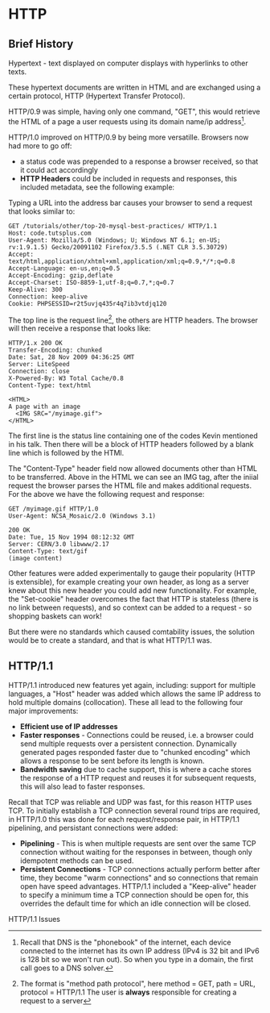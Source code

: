 # HTTP

## Brief History

Hypertext - text displayed on computer displays with hyperlinks to other texts.

These hypertext documents are written in HTML and are exchanged using a certain protocol, HTTP (Hypertext Transfer Protocol).

HTTP/0.9 was simple, having only one command, "GET", this would retrieve the HTML of a page a user requests using its domain name/ip address[^1].

HTTP/1.0 improved on HTTP/0.9 by being more versatille. Browsers now had more to go off:
- a status code was prepended to a response a browser received, so that it could act accordingly
- **HTTP Headers** could be included in requests and responses, this included metadata, see the following example:

Typing a URL into the address bar causes your browser to send a request that looks similar to:
```
GET /tutorials/other/top-20-mysql-best-practices/ HTTP/1.1
Host: code.tutsplus.com
User-Agent: Mozilla/5.0 (Windows; U; Windows NT 6.1; en-US; rv:1.9.1.5) Gecko/20091102 Firefox/3.5.5 (.NET CLR 3.5.30729)
Accept: text/html,application/xhtml+xml,application/xml;q=0.9,*/*;q=0.8
Accept-Language: en-us,en;q=0.5
Accept-Encoding: gzip,deflate
Accept-Charset: ISO-8859-1,utf-8;q=0.7,*;q=0.7
Keep-Alive: 300
Connection: keep-alive
Cookie: PHPSESSID=r2t5uvjq435r4q7ib3vtdjq120
```
The top line is the request line[^2], the others are HTTP headers. The browser will then receive a response that looks like:
```
HTTP/1.x 200 OK
Transfer-Encoding: chunked
Date: Sat, 28 Nov 2009 04:36:25 GMT
Server: LiteSpeed
Connection: close
X-Powered-By: W3 Total Cache/0.8
Content-Type: text/html

<HTML>
A page with an image
  <IMG SRC="/myimage.gif">
</HTML>
```
The first line is the status line containing one of the codes Kevin mentioned in his talk. Then there will be a block of HTTP headers followed by a blank line which is followed by the HTMl. 

The "Content-Type" header field now allowed documents other than HTML to be transferred. Above in the HTML we can see an IMG tag, after the iniial request the browser parses the HTML file and makes additional requests. For the above we have the following request and response:
```
GET /myimage.gif HTTP/1.0
User-Agent: NCSA_Mosaic/2.0 (Windows 3.1)

200 OK
Date: Tue, 15 Nov 1994 08:12:32 GMT
Server: CERN/3.0 libwww/2.17
Content-Type: text/gif
(image content)
```

Other features were added experimentally to gauge their popularity (HTTP is extensible), for example creating your own header, as long as a server knew about this new header you could add new functionality. For example, the "Set-cookie" header overcomes the fact that HTTP is stateless (there is no link between requests), and so context can be added to a request - so shopping baskets can work!

But there were no standards which caused comtability issues, the solution would be to create a standard, and that is what HTTP/1.1 was.

## HTTP/1.1

HTTP/1.1 introduced new features yet again, including: support for multiple languages, a "Host" header was added which allows the same IP address to hold multiple domains (collocation). These all lead to the following four major improvements:
- **Efficient use of IP addresses**
- **Faster responses** - Connections could be reused, i.e. a browser could send multiple requests over a persistent connection. Dynamically generated pages responded faster due to "chunked encoding" which allows a response to be sent before its length is known.
- **Bandwidth saving** due to cache support, this is where a cache stores the response of a HTTP request and reuses it for subsequent requests, this will also lead to faster responses.

Recall that TCP was reliable and UDP was fast, for this reason HTTP uses TCP. To initially establish a TCP connection several round trips are required, in HTTP/1.0 this was done for each request/response pair, in HTTP/1.1 pipelining, and persistant connections were added:
- **Pipelining** - This is when multiple requests are sent over the same TCP connection without waiting for the responses in between, though only idempotent methods can be used.
- **Persistent Connections** - TCP connections actually perform better after time, they become "warm connections" and so connections that remain open have speed advantages. HTTP/1.1 included a "Keep-alive" header to specify a minimum time a TCP connection should be open for, this overrides the default time for which an idle connection will be closed. 


HTTP/1.1 Issues



[^1]: Recall that DNS is the "phonebook" of the internet, each device connected to the internet has its own IP address (IPv4 is 32 bit and IPv6 is 128 bit so we won't run out). So when you type in a domain, the first call goes to a DNS solver.
[^2]: The format is "method path protocol", here method = GET, path = URL, protocol = HTTP/1.1
      The user is **always** responsible for creating a request to a server

